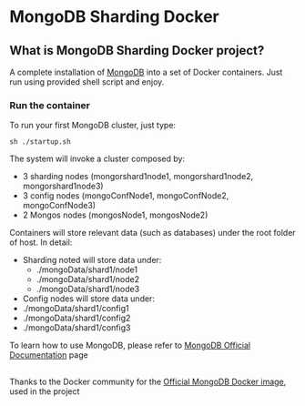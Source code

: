 # MongoDB Sharding Docker

## What is MongoDB Sharding Docker project?
A complete installation of [MongoDB](https://www.mongodb.com/) into a set of Docker containers. Just run using provided shell script and enjoy.

### Run the container

To run your first MongoDB cluster, just type:

`sh ./startup.sh`

The system will invoke a cluster composed by:
- 3 sharding nodes (mongorshard1node1, mongorshard1node2, mongorshard1node3)
- 3 config nodes (mongoConfNode1, mongoConfNode2, mongoConfNode3)
- 2 Mongos nodes (mongosNode1, mongosNode2)

Containers will store relevant data (such as databases) under the root folder of host. In detail:
- Sharding noted will store data under:
  - ./mongoData/shard1/node1
  - ./mongoData/shard1/node2
  - ./mongoData/shard1/node3
- Config nodes will store data under:
 - ./mongoData/shard1/config1
 - ./mongoData/shard1/config2
 - ./mongoData/shard1/config3

To learn how to use MongoDB, please refer to [MongoDB Official Documentation](https://docs.mongodb.com/) page

## 
Thanks to the Docker community for the [Official MongoDB Docker image](https://hub.docker.com/_/mongo), used in the project
